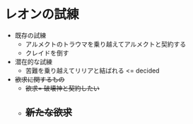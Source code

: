 # レオンの試練
- 既存の試練
  - アルメクトのトラウマを乗り越えてアルメクトと契約する
  - クレイドを倒す
- 潜在的な試練
  - 苦難を乗り越えてリリアと結ばれる <= decided
- ~~欲求に関するもの~~
  - ~~欲求= 破壊神と契約したい~~
  - ~~新たな欲求~~
    - 
